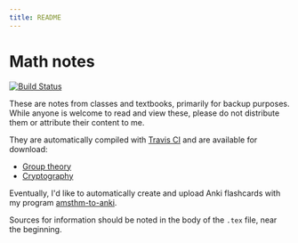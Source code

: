 ```yaml
---
title: README
---
```


# Math notes

[![Build Status](https://travis-ci.org/siddharthist/math-notes.svg?branch=master)](https://travis-ci.org/siddharthist/math-notes)

These are notes from classes and textbooks, primarily for backup purposes. While
anyone is welcome to read and view these, please do not distribute them or
attribute their content to me.

They are automatically compiled with [Travis CI](http://travis-ci.org/)
and are available for download:

 * [Group theory](https://siddharthist.github.io/math-notes/group-theory.pdf)
 * [Cryptography](https://siddharthist.github.io/math-notes/crypto.pdf)

Eventually, I'd like to automatically create and upload Anki flashcards with my
program [amsthm-to-anki](https://github.com/siddharthist/amsthm-to-anki/).

Sources for information should be noted in the body of the `.tex` file, near the
beginning.
